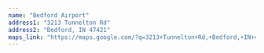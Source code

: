 ```yaml
---
name: "Bedford Airport"
address1: "3213 Tunnelton Rd"
address2: "Bedford, IN 47421"
maps_link: "https://maps.google.com/?q=3213+Tunnelton+Rd,+Bedford,+IN+47421"
---
```

